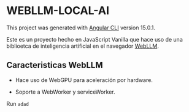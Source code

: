 # WEBLLM-LOCAL-AI

This project was generated with [Angular CLI](https://github.com/angular/angular-cli) version 15.0.1.

Este es un proyecto hecho en JavaScript Vanilla que hace uso de una biblioetca de inteligencia artificial
en el navegador [WebLLM](https://github.com/mlc-ai/web-llm).

## Caracteristicas WebLLM

* Hace uso de WebGPU para aceleración por hardware. 

* Soporte a WebWorker y serviceWorker.


Run `adad` 

